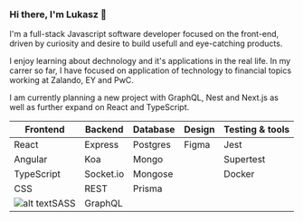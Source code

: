 ### Hi there, I'm Lukasz 👋

I'm a full-stack Javascript software developer focused on the front-end, driven by curiosity and desire to build usefull and eye-catching products.

I enjoy learning about dechnology and it's applications in the real life. In my carrer so far, I have focused on application of technology to financial topics working at Zalando, EY and PwC. 

I am currently planning a new project with GraphQL, Nest and Next.js as well as further expand on React and TypeScript.

| Frontend   | Backend    | Database | Design | Testing & tools |
|------------|------------|----------|--------|-----------------|
| React      | Express    | Postgres | Figma  | Jest            |
| Angular    | Koa        | Mongo    |        | Supertest       |
| TypeScript | Socket.io  | Mongose  |        | Docker          |
| CSS        | REST       | Prisma   |        |                 |
| ![alt text](https://upload.wikimedia.org/wikipedia/commons/thumb/9/96/Sass_Logo_Color.svg/1200px-Sass_Logo_Color.svg.png)SASS       | GraphQL    |          |        |                 |
